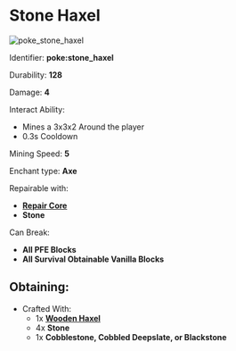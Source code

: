# Stone Haxel

![poke\_stone\_haxel](https://github.com/ItsMePok/PFE/assets/136857747/3d5782a6-d082-442e-b153-d4d8155d7420)

Identifier: **poke:stone\_haxel**

Durability: **128**

Damage: **4**

Interact Ability:

* Mines a 3x3x2 Around the player
* 0.3s Cooldown

Mining Speed: **5**

Enchant type: **Axe**

Repairable with:

* [**Repair Core**](https://pfewiki.gitbook.io/home/items/cores/repair-core)
* **Stone**

Can Break:

* **All PFE Blocks**
* **All Survival Obtainable Vanilla Blocks**

## Obtaining:

* Crafted With:
  * 1x [**Wooden Haxel**](https://github.com/ItsMePok/PFE/wiki/Wooden-Haxel)
  * 4x **Stone**
  * 1x **Cobblestone, Cobbled Deepslate, or Blackstone**
